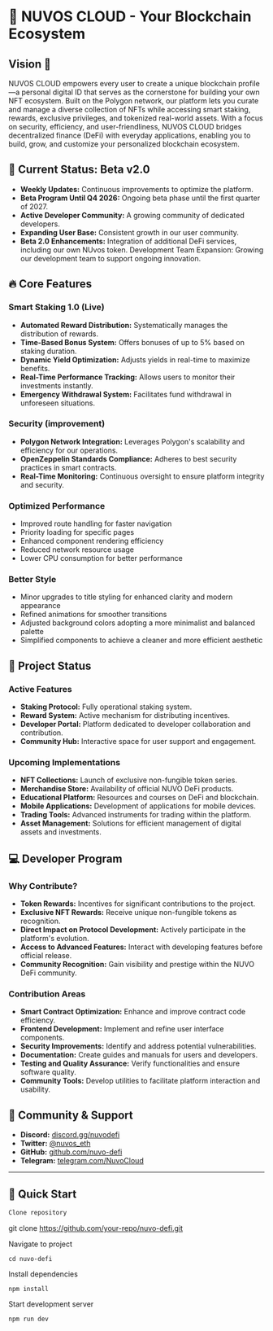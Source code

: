   # 🌟 NUVOS CLOUD - Your Blockchain Ecosystem

## Vision 🎯

NUVOS CLOUD empowers every user to create a unique blockchain profile—a personal digital ID that serves as the cornerstone for building your own NFT ecosystem. Built on the Polygon network, our platform lets you curate and manage a diverse collection of NFTs while accessing smart staking, rewards, exclusive privileges, and tokenized real-world assets. With a focus on security, efficiency, and user-friendliness, NUVOS CLOUD bridges decentralized finance (DeFi) with everyday applications, enabling you to build, grow, and customize your personalized blockchain ecosystem.

## 🚀 Current Status: Beta v2.0

- **Weekly Updates:** Continuous improvements to optimize the platform.
- **Beta Program Until Q4 2026:** Ongoing beta phase until the first quarter of 2027.
- **Active Developer Community:** A growing community of dedicated developers.
- **Expanding User Base:** Consistent growth in our user community.
- **Beta 2.0 Enhancements:** Integration of additional DeFi services, including our own NUvos token.
Development Team Expansion: Growing our development team to support ongoing innovation.

## 🔥 Core Features


### Smart Staking 1.0  (Live)

- **Automated Reward Distribution:** Systematically manages the distribution of rewards.
- **Time-Based Bonus System:** Offers bonuses of up to 5% based on staking duration.
- **Dynamic Yield Optimization:** Adjusts yields in real-time to maximize benefits.
- **Real-Time Performance Tracking:** Allows users to monitor their investments instantly.
- **Emergency Withdrawal System:** Facilitates fund withdrawal in unforeseen situations.

### Security (improvement)

- **Polygon Network Integration:** Leverages Polygon's scalability and efficiency for our operations.
- **OpenZeppelin Standards Compliance:** Adheres to best security practices in smart contracts.
- **Real-Time Monitoring:** Continuous oversight to ensure platform integrity and security.

### Optimized Performance  
- Improved route handling for faster navigation  
- Priority loading for specific pages  
- Enhanced component rendering efficiency  
- Reduced network resource usage  
- Lower CPU consumption for better performance

### Better Style

- Minor upgrades to title styling for enhanced clarity and modern appearance  
- Refined animations for smoother transitions  
- Adjusted background colors adopting a more minimalist and balanced palette  
- Simplified components to achieve a cleaner and more efficient aesthetic

## 🚀 Project Status

### Active Features

- **Staking Protocol:** Fully operational staking system.
- **Reward System:** Active mechanism for distributing incentives.
- **Developer Portal:** Platform dedicated to developer collaboration and contribution.
- **Community Hub:** Interactive space for user support and engagement.

### Upcoming Implementations

- **NFT Collections:** Launch of exclusive non-fungible token series.
- **Merchandise Store:** Availability of official NUVO DeFi products.
- **Educational Platform:** Resources and courses on DeFi and blockchain.
- **Mobile Applications:** Development of applications for mobile devices.
- **Trading Tools:** Advanced instruments for trading within the platform.
- **Asset Management:** Solutions for efficient management of digital assets and investments.


## 💻 Developer Program

### Why Contribute?

- **Token Rewards:** Incentives for significant contributions to the project.
- **Exclusive NFT Rewards:** Receive unique non-fungible tokens as recognition.
- **Direct Impact on Protocol Development:** Actively participate in the platform's evolution.
- **Access to Advanced Features:** Interact with developing features before official release.
- **Community Recognition:** Gain visibility and prestige within the NUVO DeFi community.

### Contribution Areas

- **Smart Contract Optimization:** Enhance and improve contract code efficiency.
- **Frontend Development:** Implement and refine user interface components.
- **Security Improvements:** Identify and address potential vulnerabilities.
- **Documentation:** Create guides and manuals for users and developers.
- **Testing and Quality Assurance:** Verify functionalities and ensure software quality.
- **Community Tools:** Develop utilities to facilitate platform interaction and usability.

## 🤝 Community & Support

- **Discord:** [discord.gg/nuvodefi](https://discord.gg/ee5uZXej)
- **Twitter:** [@nuvos_eth](https://x.com/nuvos_eth)
- **GitHub:** [github.com/nuvo-defi](https://github.com/nuvo-defi)
- **Telegram:**  [telegram.com/NuvoCloud](https://t.me/nuvoNFT)

---

## 🚀 Quick Start

```bash
Clone repository
```
git clone https://github.com/your-repo/nuvo-defi.git

Navigate to project

```
cd nuvo-defi
```

Install dependencies
```
npm install
```

Start development server
```
npm run dev
```

